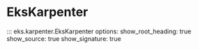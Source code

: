 # EksKarpenter

::: eks.karpenter.EksKarpenter
    options:
        show_root_heading: true
        show_source: true
        show_signature: true

